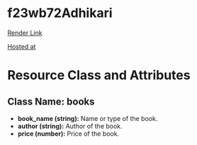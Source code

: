 # f23wb72Adhikari
[Render Link](https://f23wb72adhikari.onrender.com/)

[Hosted at](https://github.com/dearbishal/f23wb72Adhikari)
# Resource Class and Attributes
## Class Name: books
- **book_name (string):** Name or type of the book.
- **author (string):** Author of the book.
- **price (number):** Price of the book.
